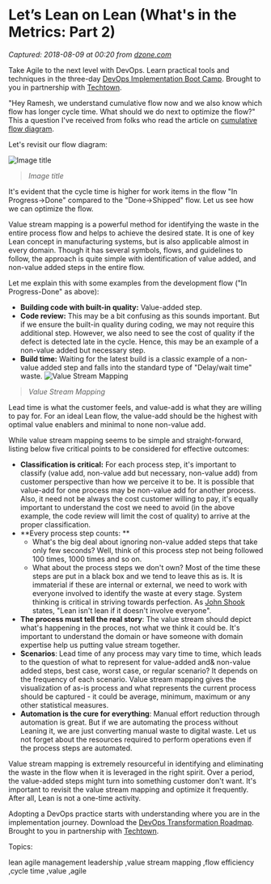 # Let’s Lean on Lean (What's in the Metrics: Part 2)

_Captured: 2018-08-09 at 00:20 from [dzone.com](https://dzone.com/articles/lets-lean-on-lean-whats-in-the-metrics-part-2?edition=385348&utm_source=Weekly%20Digest&utm_medium=email&utm_campaign=Weekly%20Digest%202018-08-08)_

Take Agile to the next level with DevOps. Learn practical tools and techniques in the three-day [DevOps Implementation Boot Camp](https://dzone.com/go?i=299507&u=http%3A%2F%2Ftechtowntraining.com%2Fcourses%2Fdevops-implementation-boot-camp-icp-fdo%3Futm_source%3Ddznoe%26utm_medium%3Dheader%26utm_content%3Dcourse). Brought to you in partnership with [Techtown](https://dzone.com/go?i=299507&u=http%3A%2F%2Ftechtowntraining.com%2F%3Futm_source%3Ddznoe%26utm_medium%3Dheader).

"Hey Ramesh, we understand cumulative flow now and we also know which flow has longer cycle time. What should we do next to optimize the flow?" This a question I've received from folks who read the article on [cumulative flow diagram](https://dzone.com/articles/whats-in-the-metrics).

Let's revisit our flow diagram:

![Image title](https://dzone.com/storage/temp/9879093-cfd-5.jpg)

> _Image title_

It's evident that the cycle time is higher for work items in the flow "In Progress->Done" compared to the "Done->Shipped" flow. Let us see how we can optimize the flow.

Value stream mapping is a powerful method for identifying the waste in the entire process flow and helps to achieve the desired state. It is one of key Lean concept in manufacturing systems, but is also applicable almost in every domain. Though it has several symbols, flows, and guidelines to follow, the approach is quite simple with identification of value added, and non-value added steps in the entire flow.

Let me explain this with some examples from the development flow ("In Progress-Done" as above):

  * **Building code with built-in quality:** Value-added step.
  * **Code review:** This may be a bit confusing as this sounds important. But if we ensure the built-in quality during coding, we may not require this additional step. However, we also need to see the cost of quality if the defect is detected late in the cycle. Hence, this may be an example of a non-value added but necessary step.
  * **Build time:** Waiting for the latest build is a classic example of a non-value added step and falls into the standard type of "Delay/wait time" waste.
![Value Stream Mapping](https://dzone.com/storage/temp/9879107-lean.png)

> _Value Stream Mapping_

Lead time is what the customer feels, and value-add is what they are willing to pay for. For an ideal Lean flow, the value-add should be the highest with optimal value enablers and minimal to none non-value add.

While value stream mapping seems to be simple and straight-forward, listing below five critical points to be considered for effective outcomes:

  * **Classification is critical:** For each process step, it's important to classify (value add, non-value add but necessary, non-value add) from customer perspective than how we perceive it to be. It is possible that value-add for one process may be non-value add for another process. Also, it need not be always the cost customer willing to pay, it's equally important to understand the cost we need to avoid (in the above example, the code review will limit the cost of quality) to arrive at the proper classification.
  * **Every process step counts: **
    * What's the big deal about ignoring non-value added steps that take only few seconds? Well, think of this process step not being followed 100 times, 1000 times and so on.
    * What about the process steps we don't own? Most of the time these steps are put in a black box and we tend to leave this as is. It is immaterial if these are internal or external, we need to work with everyone involved to identify the waste at every stage. System thinking is critical in striving towards perfection. As [John Shook](https://www.lean.org/WhoWeAre/LeanPerson.cfm?LeanPersonId=4) states, "Lean isn't lean if it doesn't involve everyone".
  * **The process must tell the real story**: The value stream should depict what's happening in the proces, not what we think it could be. It's important to understand the domain or have someone with domain expertise help us putting value stream together.
  * **Scenarios**: Lead time of any process may vary time to time, which leads to the question of what to represent for value-added and& non-value added steps, best case, worst case, or regular scenario? It depends on the frequency of each scenario. Value stream mapping gives the visualization of as-is process and what represents the current process should be captured - it could be average, minimum, maximum or any other statistical measures.
  * **Automation is the cure for everything**: Manual effort reduction through automation is great. But if we are automating the process without Leaning it, we are just converting manual waste to digital waste. Let us not forget about the resources required to perform operations even if the process steps are automated.

Value stream mapping is extremely resourceful in identifying and eliminating the waste in the flow when it is leveraged in the right spirit. Over a period, the value-added steps might turn into something customer don't want. It's important to revisit the value stream mapping and optimize it frequently. After all, Lean is not a one-time activity.

Adopting a DevOps practice starts with understanding where you are in the implementation journey. Download the [DevOps Transformation Roadmap](https://dzone.com/go?i=299508&u=http%3A%2F%2Ftechtowntraining.com%2Fresources%2Ftools-resources%2Fdevops-transformation-roadmap%3Futm_source%3Ddznoe%26utm_medium%3Dfooter%26utm_content%3Dguide). Brought to you in partnership with [Techtown](https://dzone.com/go?i=299508&u=http%3A%2F%2Ftechtowntraining.com%2F%3Futm_source%3Ddznoe%26utm_medium%3Dfooter).

Topics:

lean agile management leadership ,value stream mapping ,flow efficiency ,cycle time ,value ,agile
